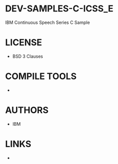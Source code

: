 # DEV-SAMPLES-C-ICSS_E
IBM Continuous Speech Series  C Sample

LICENSE
===============
* BSD 3 Clauses

COMPILE TOOLS
===============
* 
 
AUTHORS
===============
* IBM

LINKS
===============
* 
